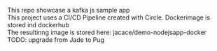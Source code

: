 This repo showcase a kafka js sample app
<br>
This project uses a CI/CD Pipeline created with Circle. Dockerimage is stored ind dockerhub
<br>
The resultinng image is stored here: jacace/demo-nodejsapp-docker
<br>
TODO: upgrade from Jade to Pug

